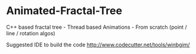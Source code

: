 # Animated-Fractal-Tree
C++ based fractal tree - Thread based Animations  - From scratch (point / line / rotation algos)

Suggested IDE to build the code http://www.codecutter.net/tools/winbgim/

